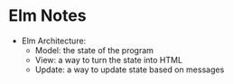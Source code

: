 # Elm Notes

- Elm Architecture:
  - Model: the state of the program
  - View: a way to turn the state into HTML
  - Update: a way to update state based on messages
